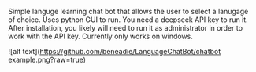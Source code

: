 Simple languge learning chat bot that allows the user to select a lanugage of choice.
Uses python GUI to run.
You need a deepseek API key to run it.
After installation, you likely will need to run it as administrator in order to work with the API key.
Currently only works on windows.


![alt text](https://github.com/beneadie/LanguageChatBot/chatbot example.png?raw=true)

